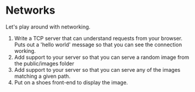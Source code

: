 Networks
========

Let's play around with networking.

1) Write a TCP server that can understand requests from your browser. Puts out a 'hello world'
message so that you can see the connection working.
2) Add support to your server so that you can serve a random image from the public/images folder
3) Add support to your server so that you can serve any of the images matching a given path.
4) Put on a shoes front-end to display the image.